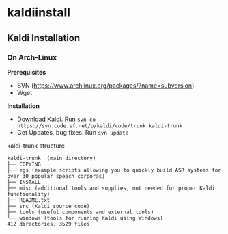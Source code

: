 # kaldiinstall

## Kaldi Installation
### On Arch-Linux 
**Prerequisites**
- SVN (https://www.archlinux.org/packages/?name=subversion)
- Wget

**Installation**
- Download Kaldi. Run `svn co https://svn.code.sf.net/p/kaldi/code/trunk kaldi-trunk`
- Get Updates, bug fixes. Run `svn update`

kaldi-trunk structure 

```
kaldi-trunk  (main directory)
├── COPYING 
├── egs (example scripts allowing you to quickly build ASR systems for over 30 popular speech corporas)
├── INSTALL
├── misc (additional tools and supplies, not needed for proper Kaldi functionality)
├── README.txt
├── src (Kaldi source code)
├── tools (useful components and external tools)
└── windows (tools for running Kaldi using Windows)
412 directories, 3529 files 
```
